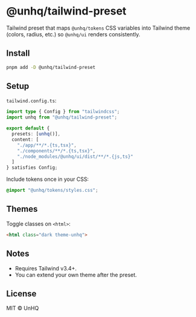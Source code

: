 # @unhq/tailwind-preset

Tailwind preset that maps `@unhq/tokens` CSS variables into Tailwind theme (colors, radius, etc.) so `@unhq/ui` renders consistently.

## Install
```bash
pnpm add -D @unhq/tailwind-preset
```

## Setup
`tailwind.config.ts`:
```ts
import type { Config } from "tailwindcss";
import unhq from "@unhq/tailwind-preset";

export default {
  presets: [unhq()],
  content: [
    "./app/**/*.{ts,tsx}",
    "./components/**/*.{ts,tsx}",
    "./node_modules/@unhq/ui/dist/**/*.{js,ts}"
  ]
} satisfies Config;
```
Include tokens once in your CSS:
```css
@import "@unhq/tokens/styles.css";
```

## Themes
Toggle classes on `<html>`:
```html
<html class="dark theme-unhq">
```

## Notes
- Requires Tailwind v3.4+.
- You can extend your own theme after the preset.

## License
MIT © UnHQ
